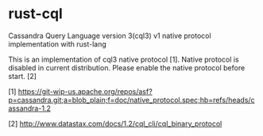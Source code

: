 rust-cql
========

Cassandra Query Language version 3(cql3) v1 native protocol implementation with rust-lang

This is an implementation of cql3 native protocol [1]. Native protocol is disabled in current distribution. Please enable the native protocol before start. [2] 


[1] https://git-wip-us.apache.org/repos/asf?p=cassandra.git;a=blob_plain;f=doc/native_protocol.spec;hb=refs/heads/cassandra-1.2

[2] http://www.datastax.com/docs/1.2/cql_cli/cql_binary_protocol
